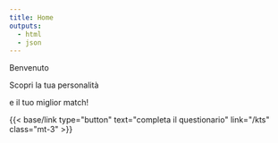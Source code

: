 ```yaml
---
title: Home
outputs:
  - html
  - json
---
```

<p class="text-balance text-4xl font-bold tracking-tight mb-3">Benvenuto</p>
<p class="text-lg text-gray-500">Scopri la tua personalità</p>
<p class="text-lg text-gray-500">e il tuo miglior match!</p>
{{< base/link type="button" text="completa il questionario" link="/kts" class="mt-3" >}}
